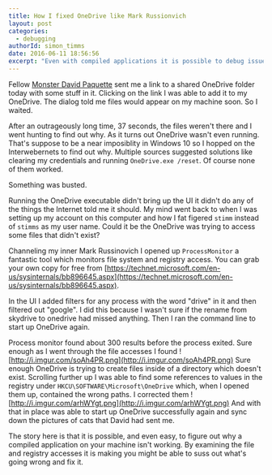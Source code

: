 ```yaml
---
title: How I fixed OneDrive like Mark Russionvich
layout: post
categories:
  - debugging
authorId: simon_timms
date: 2016-06-11 18:56:56 
excerpt: "Even with compiled applications it is possible to debug issues"
---
```


Fellow [Monster David Paquette](http://aspnetmonster.com) sent me a link to a shared OneDrive folder today with some stuff in it. Clicking on the link I was able to add it to my OneDrive. The dialog told me files would appear on my machine soon. So I waited. 

After an outrageously long time, 37 seconds, the files weren't there and I went hunting to find out why. As it turns out OneDrive wasn't even running. That's suppose to be a near imposiblity in Windows 10 so I hopped on the Interwebernets to find out why. Multiple sources suggested solutions like clearing my credentials and running `OneDrive.exe /reset`. Of course none of them worked. 

Something was busted. 

Running the OneDrive executable didn't bring up the UI it didn't do any of the things the Internet told me it should. My mind went back to when I was setting up my account on this computer and how I fat figered `stimm` instead of `stimms` as my user name. Could it be the OneDrive was trying to access some files that didn't exist? 

Channeling my inner Mark Russinovich I opened up `ProcessMonitor` a fantastic tool which monitors file system and registry access. You can grab your own copy for free from [https://technet.microsoft.com/en-us/sysinternals/bb896645.aspx](https://technet.microsoft.com/en-us/sysinternals/bb896645.aspx).  

In the UI I added filters for any process with the word "drive" in it and then filtered out "google". I did this because I wasn't sure if the rename from skydrive to onedrive had missed anything. Then I ran the command line to start up OneDrive again. 

Process monitor found about 300 results before the process exited. Sure enough as I went through the file accesses I found 
![http://i.imgur.com/soAh4PR.png](http://i.imgur.com/soAh4PR.png)
Sure enough OneDrive is trying to create files inside of a directory which doesn't exist. Scrolling further up I was able to find some references to values in the registry under `HKCU\SOFTWARE\Microsoft\OneDrive` which, when I opened them up, contained the wrong paths. I corrected them
![http://i.imgur.com/arhWYgt.png](http://i.imgur.com/arhWYgt.png)
And with that in place was able to start up OneDrive successfully again and sync down the pictures of cats that David had sent me. 

The story here is that it is possible, and even easy, to figure out why a compiled application on your machine isn't working. By examining the file and registry accesses it is making you might be able to suss out what's going wrong and fix it. 